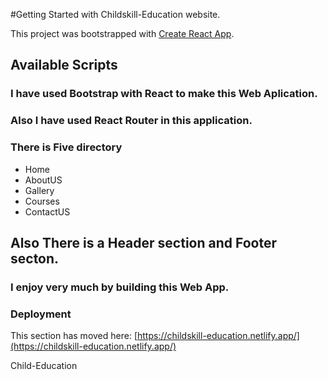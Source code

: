 #Getting Started with Childskill-Education website.

This project was bootstrapped with [Create React App]().

## Available Scripts

### I have used Bootstrap with React to make this Web Aplication.

### Also I have used React Router in this application.

### There is Five directory 
 * Home
 * AboutUS
 * Gallery
 * Courses
 * ContactUS

## Also There is a Header section and Footer secton.

### I enjoy very much by building this Web App.

 

### Deployment 

This section has moved here: [https://childskill-education.netlify.app/](https://childskill-education.netlify.app/)

Child-Education